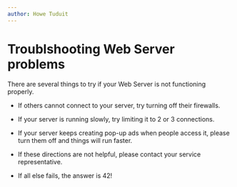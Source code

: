 ```yaml
---
author: Howe Tuduit
---
```


# Troublshooting Web Server problems

There are several things to try if your Web Server is not functioning properly.

-   If others cannot connect to your server, try turning off their firewalls.

-   If your server is running slowly, try limiting it to 2 or 3 connections.

-   If your server keeps creating pop-up ads when people access it, please turn them off and things will run faster.

-   If these directions are not helpful, please contact your service representative.

-   If all else fails, the answer is 42!
